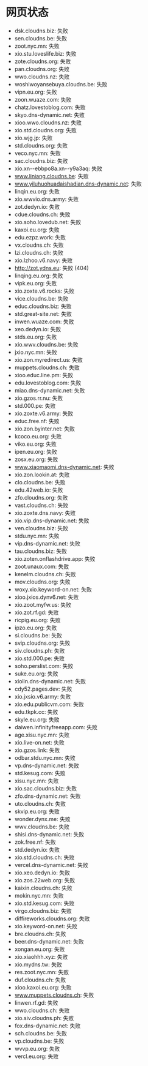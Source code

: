 # 网页状态
- dsk.cloudns.biz: 失败
- sen.cloudns.be: 失败
- zoot.nyc.mn: 失败
- xio.stu.loveslife.biz: 失败
- zote.cloudns.org: 失败
- pan.cloudns.org: 失败
- wwo.cloudns.nz: 失败
- woshiwoyansebuya.cloudns.be: 失败
- vipn.eu.org: 失败
- zoon.wuaze.com: 失败
- chatz.lovestoblog.com: 失败
- skyo.dns-dynamic.net: 失败
- xioo.wwo.cloudns.nz: 失败
- xio.std.cloudns.org: 失败
- xio.wjg.jp: 失败
- std.cloudns.org: 失败
- veco.nyc.mn: 失败
- sac.cloudns.biz: 失败
- xio.xn--ebbpo8a.xn--y9a3aq: 失败
- www.liniang.cloudns.be: 失败
- www.yiluhuohuadaishadian.dns-dynamic.net: 失败
- linqin.eu.org: 失败
- xio.wwvio.dns.army: 失败
- zot.dedyn.io: 失败
- cdue.cloudns.ch: 失败
- xio.soho.lovedub.net: 失败
- kaxoi.eu.org: 失败
- edu.ezpz.work: 失败
- vx.cloudns.ch: 失败
- lzi.cloudns.ch: 失败
- xio.lzhoo.v6.navy: 失败
- http://zot.ydns.eu: 失败 (404)
- linqing.eu.org: 失败
- vipk.eu.org: 失败
- xio.zoxte.v6.rocks: 失败
- vice.cloudns.be: 失败
- educ.cloudns.biz: 失败
- std.great-site.net: 失败
- inwen.wuaze.com: 失败
- xeo.dedyn.io: 失败
- stds.eu.org: 失败
- xio.wwv.cloudns.be: 失败
- jxio.nyc.mn: 失败
- xio.zon.myredirect.us: 失败
- muppets.cloudns.ch: 失败
- xioo.educ.line.pm: 失败
- edu.lovestoblog.com: 失败
- miao.dns-dynamic.net: 失败
- xio.gzos.rr.nu: 失败
- std.000.pe: 失败
- xio.zoxte.v6.army: 失败
- educ.free.nf: 失败
- xio.zon.byinter.net: 失败
- kcoco.eu.org: 失败
- viko.eu.org: 失败
- ipen.eu.org: 失败
- zosx.eu.org: 失败
- www.xiaomaomi.dns-dynamic.net: 失败
- xio.zon.lookin.at: 失败
- clo.cloudns.be: 失败
- edu.42web.io: 失败
- zfo.cloudns.org: 失败
- vast.cloudns.ch: 失败
- xio.zoxte.dns.navy: 失败
- xio.vip.dns-dynamic.net: 失败
- ven.cloudns.biz: 失败
- stdu.nyc.mn: 失败
- vip.dns-dynamic.net: 失败
- tau.cloudns.biz: 失败
- xio.zoten.onflashdrive.app: 失败
- zoot.unaux.com: 失败
- kenelm.cloudns.ch: 失败
- mov.cloudns.org: 失败
- woxy.xio.keyword-on.net: 失败
- xioo.jxios.dynv6.net: 失败
- xio.zoot.myfw.us: 失败
- xio.zot.rf.gd: 失败
- ricpig.eu.org: 失败
- ipzo.eu.org: 失败
- si.cloudns.be: 失败
- svip.cloudns.org: 失败
- siv.cloudns.ph: 失败
- xio.std.000.pe: 失败
- soho.perslist.com: 失败
- suke.eu.org: 失败
- xiolin.dns-dynamic.net: 失败
- cdy52.pages.dev: 失败
- xio.jxsio.v6.army: 失败
- xio.edu.publicvm.com: 失败
- edu.tkpk.cc: 失败
- skyle.eu.org: 失败
- daiwen.infinityfreeapp.com: 失败
- age.xisu.nyc.mn: 失败
- xio.live-on.net: 失败
- xio.gzos.link: 失败
- odbar.stdu.nyc.mn: 失败
- vp.dns-dynamic.net: 失败
- std.kesug.com: 失败
- xisu.nyc.mn: 失败
- xio.sac.cloudns.biz: 失败
- zfo.dns-dynamic.net: 失败
- uto.cloudns.ch: 失败
- skvip.eu.org: 失败
- wonder.dynx.me: 失败
- wwv.cloudns.be: 失败
- shisi.dns-dynamic.net: 失败
- zok.free.nf: 失败
- std.dedyn.io: 失败
- xio.std.cloudns.ch: 失败
- vercel.dns-dynamic.net: 失败
- xio.xeo.dedyn.io: 失败
- xio.zos.22web.org: 失败
- kaixin.cloudns.ch: 失败
- mokin.nyc.mn: 失败
- xio.std.kesug.com: 失败
- virgo.cloudns.biz: 失败
- diffireworks.cloudns.org: 失败
- xio.keyword-on.net: 失败
- bre.cloudns.ch: 失败
- beer.dns-dynamic.net: 失败
- xongan.eu.org: 失败
- xio.xiaohhh.xyz: 失败
- xio.mydns.tw: 失败
- res.zoot.nyc.mn: 失败
- duf.cloudns.ch: 失败
- xioo.kaxoi.eu.org: 失败
- www.muppets.cloudns.ch: 失败
- linwen.rf.gd: 失败
- wwo.cloudns.ch: 失败
- xio.siv.cloudns.ph: 失败
- fox.dns-dynamic.net: 失败
- sch.cloudns.be: 失败
- vp.cloudns.be: 失败
- wvvp.eu.org: 失败
- vercl.eu.org: 失败

